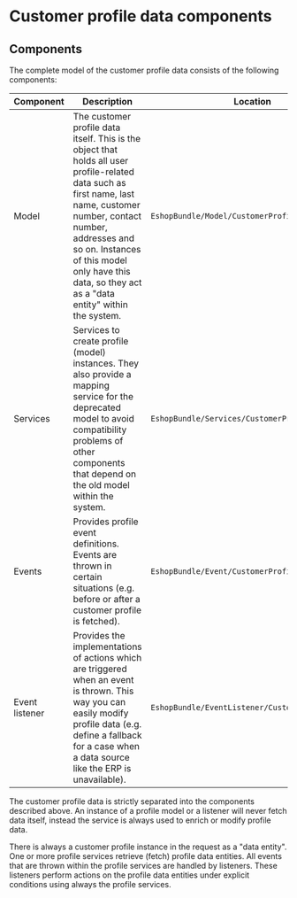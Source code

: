 # Customer profile data components

## Components

The complete model of the customer profile data consists of the following components:

| Component   | Description| Location   |
| ----- | ----- | ----- |
| Model | The customer profile data itself. This is the object that holds all user profile-related data such as first name, last name, customer number, contact number, addresses and so on. Instances of this model only have this data, so they act as a "data entity" within the system.| `EshopBundle/Model/CustomerProfileData`|
| Services | Services to create profile (model) instances. They also provide a mapping service for the deprecated model to avoid compatibility problems of other components that depend on the old model within the system. | `EshopBundle/Services/CustomerProfileData`  |
| Events | Provides profile event definitions. Events are thrown in certain situations (e.g. before or after a customer profile is fetched).| `EshopBundle/Event/CustomerProfileData` |
| Event listener | Provides the implementations of actions which are triggered when an event is thrown. This way you can easily modify profile data (e.g. define a fallback for a case when a data source like the ERP is unavailable). | `EshopBundle/EventListener/CustomerProfileData` |

The customer profile data is strictly separated into the components described above.
An instance of a profile model or a listener will never fetch data itself,
instead the service is always used to enrich or modify profile data.

There is always a customer profile instance in the request as a "data entity".
One or more profile services retrieve (fetch) profile data entities.
All events that are thrown within the profile services are handled by listeners.
These listeners perform actions on the profile data entities under explicit conditions using always the profile services.
